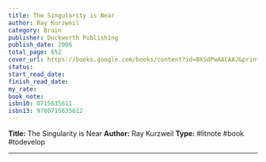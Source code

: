 ```yaml
---
title: The Singularity is Near
author: Ray Kurzweil
category: Brain
publisher: Duckworth Publishing
publish_date: 2006
total_page: 652
cover_url: https://books.google.com/books/content?id=BXSdPwAACAAJ&printsec=frontcover&img=1&zoom=1&source=gbs_api
status: 
start_read_date: 
finish_read_date: 
my_rate: 
book_note: 
isbn10: 0715635611
isbn13: 9780715635612
---
```

**Title:** The Singularity is Near
**Author:** Ray Kurzweil
**Type:** #litnote #book #todevelop 

---
